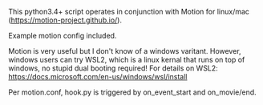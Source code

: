 This python3.4+ script operates in conjunction with Motion for linux/mac (https://motion-project.github.io/). 

Example motion config included.

Motion is very useful but I don't know of a windows varitant. However, windows users can try WSL2, which is a linux kernal that runs on top of windows, no stupid dual booting required! For details on WSL2: https://docs.microsoft.com/en-us/windows/wsl/install


Per motion.conf, hook.py is triggered by on_event_start and on_movie/end. 
